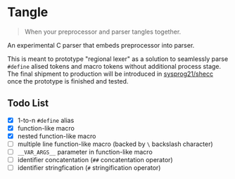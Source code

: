 # Tangle

> When your preprocessor and parser tangles together.

An experimental C parser that embeds preprocessor into parser.

This is meant to prototype "regional lexer" as a solution to seamlessly parse 
`#define` alised tokens and macro tokens without additional process stage.
The final shipment to production will be introduced in [sysprog21/shecc](https://github.com/sysprog21/shecc/)
once the prototype is finished and tested.

## Todo List
- [x] 1-to-n `#define` alias
- [x] function-like macro
- [x] nested function-like macro
- [ ] multiple line function-like macro (backed by `\` backslash character)
- [ ] `__VAR_ARGS__` parameter in function-like macro
- [ ] identifier concatentation (`##` concatentation operator)
- [ ] identifier stringfication (`#` stringification operator)
